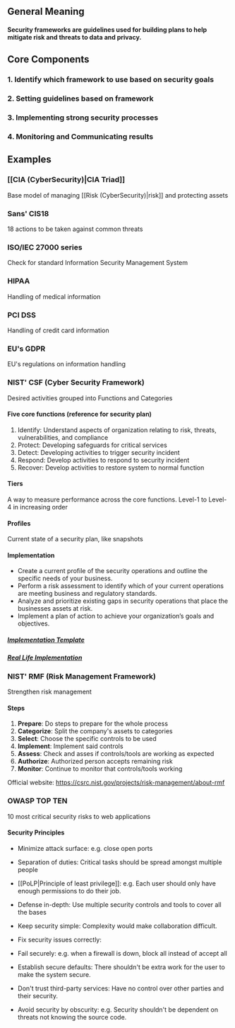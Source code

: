 ## General Meaning
#### **Security frameworks** are guidelines used for building plans to help mitigate risk and threats to data and privacy.

## Core Components
### 1. Identify which framework to use based on security goals
### 2. Setting guidelines based on framework
### 3. Implementing strong security processes
### 4. Monitoring and Communicating results

## Examples

### [[CIA (CyberSecurity)|CIA Triad]]
Base model of managing [[Risk (CyberSecurity)|risk]] and protecting assets

### Sans' CIS18
18 actions to be taken against common threats

### ISO/IEC 27000 series
Check for standard Information Security Management System

### HIPAA
Handling of medical information

### PCI DSS
Handling of credit card information

### EU's GDPR
EU's regulations on information handling

### NIST' CSF (Cyber Security Framework)
Desired activities grouped into Functions and Categories
#### Five core functions (reference for security plan)
1. Identify: Understand aspects of organization relating to risk, threats, vulnerabilities, and compliance
2. Protect: Developing safeguards for critical services
3. Detect: Developing activities to trigger security incident
4. Respond: Develop activities to respond to security incident
5. Recover: Develop activities to restore system to normal function

#### Tiers
A way to measure performance across the core functions. Level-1 to Level-4 in increasing order

#### Profiles
Current state of a security plan, like snapshots

#### Implementation
- Create a current profile of the security operations and outline the specific needs of your business.
- Perform a risk assessment to identify which of your current operations are meeting business and regulatory standards.
- Analyze and prioritize existing gaps in security operations that place the businesses assets at risk.
- Implement a plan of action to achieve your organization’s goals and objectives.
##### [Implementation Template](https://docs.google.com/document/d/15yCDbDCOAcJw-LTz2DeCA7UeLRfvsf176T6MA6ku6ok/template/preview?usp=sharing)
##### [Real Life Implementation](https://www.cisa.gov/sites/default/files/publications/Commercial_Facilities_Sector_Cybersecurity_Framework_Implementation_Guidance_FINAL_508.pdf)

### NIST' RMF (Risk Management Framework)
Strengthen risk management
#### Steps
1. **Prepare**: Do steps to prepare for the whole process
2. **Categorize**: Split the company's assets to categories
3. **Select**: Choose the specific controls to be used
4. **Implement**: Implement said controls
5. **Assess**: Check and asses if controls/tools are working as expected
6. **Authorize**: Authorized person accepts remaining risk
8. **Monitor**: Continue to monitor that controls/tools working

Official website: https://csrc.nist.gov/projects/risk-management/about-rmf

### OWASP TOP TEN
10 most critical security risks to web applications
#### Security Principles
- Minimize attack surface: 
	e.g. close open ports

- Separation of duties:
	Critical tasks should be spread amongst multiple people

- [[PoLP|Principle of least privilege]]: 
	e.g. Each user should only have enough permissions to do their job.

- Defense in-depth: 
	Use multiple security controls and tools to cover all the bases

- Keep security simple: 
	Complexity would make collaboration difficult.

- Fix security issues correctly: 

- Fail securely: 
	e.g. when a firewall is down, block all instead of accept all

- Establish secure defaults: 
	There shouldn't be extra work for the user to make the system secure.

- Don't trust third-party services: 
	Have no control over other parties and their security.

- Avoid security by obscurity: 
	e.g. Security shouldn't be dependent on threats not knowing the source code.
